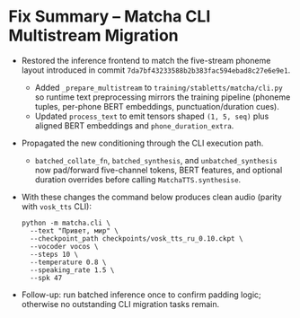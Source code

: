 # Fix Summary – Matcha CLI Multistream Migration

- Restored the inference frontend to match the five-stream phoneme layout introduced in commit `7da7bf43233588b2b383fac594ebad8c27e6e9e1`.  
  * Added `_prepare_multistream` to `training/stabletts/matcha/cli.py` so runtime text preprocessing mirrors the training pipeline (phoneme tuples, per-phone BERT embeddings, punctuation/duration cues).  
  * Updated `process_text` to emit tensors shaped `(1, 5, seq)` plus aligned BERT embeddings and `phone_duration_extra`.

- Propagated the new conditioning through the CLI execution path.  
  * `batched_collate_fn`, `batched_synthesis`, and `unbatched_synthesis` now pad/forward five-channel tokens, BERT features, and optional duration overrides before calling `MatchaTTS.synthesise`.

- With these changes the command below produces clean audio (parity with `vosk_tts` CLI):  
  ```
  python -m matcha.cli \
    --text "Привет, мир" \
    --checkpoint_path checkpoints/vosk_tts_ru_0.10.ckpt \
    --vocoder vocos \
    --steps 10 \
    --temperature 0.8 \
    --speaking_rate 1.5 \
    --spk 47
  ```

- Follow-up: run batched inference once to confirm padding logic; otherwise no outstanding CLI migration tasks remain.
